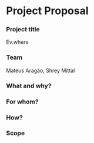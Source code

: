 # Project Proposal
### Project title
Ev.where
### Team
Mateus Aragão, Shrey Mittal
### What and why?


### For whom?


### How?


### Scope